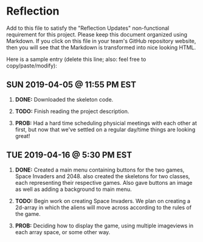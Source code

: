 # Reflection

Add to this file to satisfy the "Reflection Updates" non-functional requirement
for this project. Please keep this document organized using Markdown. If you
click on this file in your team's GitHub repository website, then you will see
that the Markdown is transformed into nice looking HTML.

Here is a sample entry (delete this line; also: feel free to copy/paste/modify):

## SUN 2019-04-05 @ 11:55 PM EST

1. **DONE:** Downloaded the skeleton code.

2. **TODO:** Finish reading the project description.

3. **PROB:** Had a hard time scheduling physicial meetings with each other at
   first, but now that we've settled on a regular day/time things are looking
   great!

## TUE 2019-04-16 @ 5:30 PM EST

1. **DONE:** Created a main menu containing buttons for the two games, Space Invaders and 2048.
    also created the skeletons for two classes, each representing their respective games. Also
    gave buttons an image as well as adding a background to main menu.

2. **TODO:** Begin work on creating Space Invaders. We plan on creating a 2d-array in which the
    aliens will move across according to the rules of the game.

3. **PROB:** Deciding how to display the game, using multiple imageviews in each array space, or
    some other way.
